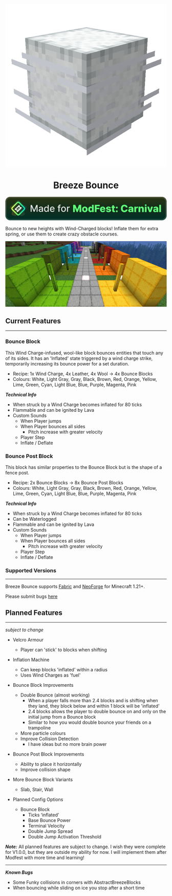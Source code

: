 <br>
<div style="text-align: center;">
    <img src="img/breeze_bounce_banner_icon.gif" alt="Banner Icon">
</div>

<h1 style="text-align: center;">Breeze Bounce<br></h1>

[![Modfest Carnival](https://raw.githubusercontent.com/ModFest/art/v2/badge/svg/carnival/compact.svg)](https://modfest.net/carnival)

Bounce to new heights with Wind-Charged blocks! Inflate them for extra spring, or use them to 
create crazy obstacle courses.


![Blocks Banner](img/blocks_banner.png)
## Current Features
***
### Bounce Block

This Wind Charge-infused, wool-like block bounces entities that touch any of its sides. 
It has an 'Inflated' state triggered by a wind charge strike, temporarily increasing its 
bounce power for a set duration.

- Recipe: 1x Wind Charge, 4x Leather, 4x Wool -> 4x Bounce Blocks
- Colours: White, Light Gray, Gray, Black, Brown, Red, Orange, Yellow, Lime, Green, 
  Cyan, Light Blue, Blue, Purple, Magenta, Pink

***Technical Info***
- When struck by a Wind Charge becomes inflated for 80 ticks
- Flammable and can be ignited by Lava
- Custom Sounds
  - When Player jumps
  - When Player bounces all sides
    - Pitch increase with greater velocity
  - Player Step
  - Inflate / Deflate

### Bounce Post Block

This block has similar properties to the Bounce Block but is the shape of a fence post.

- Recipe: 2x Bounce Blocks -> 8x Bounce Post Blocks
- Colours: White, Light Gray, Gray, Black, Brown, Red, Orange, Yellow, Lime, Green,
  Cyan, Light Blue, Blue, Purple, Magenta, Pink

***Technical Info***
- When struck by a Wind Charge becomes inflated for 80 ticks 
- Can be Waterlogged
- Flammable and can be ignited by Lava
- Custom Sounds
  - When Player jumps
  - When Player bounces all sides
    - Pitch increase with greater velocity
  - Player Step
  - Inflate / Deflate

### Supported Versions
***
Breeze Bounce supports [Fabric](https://fabricmc.net) and [NeoForge](https://neoforged.net) for Minecraft 1.21+.

Please submit bugs [here](https://github.com/ChefMooon/breeze-bounce/issues)

## Planned Features
***
*subject to change*

- Velcro Armour
  - Player can 'stick' to blocks when shifting

- Inflation Machine
  - Can keep blocks 'inflated' within a radius
  - Uses Wind Charges as 'fuel'

- Bounce Block Improvements
  - Double Bounce (almost working)
    - When a player falls more than 2.4 blocks and is shifting when they land, they block below and
      within 1 block will be 'inflated'
    - 2.4 blocks allows the player to double bounce on and only on the initial jump from
      a Bounce block
    - Similar to how you would double bounce your friends on a trampoline
  - More particle colours
  - Improve Collision Detection
    - I have ideas but no more brain power

- Bounce Post Block Improvements
  - Ability to place it horizontally
  - Improve collision shape

- More Bounce Block Variants
  - Slab, Stair, Wall

- Planned Config Options
  - Bounce Block
    - Ticks ‘inflated’
    - Base Bounce Power
    - Terminal Velocity
    - Double Jump Spread
    - Double Jump Activation Threshold

***Note:*** All planned features are subject to change. I wish they were complete for V1.0.0, but they
are outside my ability for now. I will implement them after Modfest with more time and learning!

***

***Known Bugs***
- Some Funky collisions in corners with AbstractBreezeBlocks
- When bouncing while sliding on ice you stop after a short time